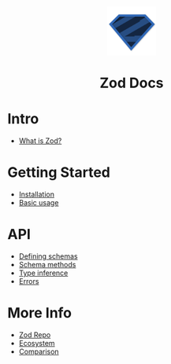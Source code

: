 <p align="center">
    <img src="logo.svg" width="100px" align="center" />
    <h1 align="center">Zod Docs</h1>
</p>

# Intro
- [What is Zod?](what-is-zod.md)

# Getting Started
- [Installation](installation.md)
- [Basic usage](basic-usage.md)

# API
- [Defining schemas](defining-schemas/README.md)
- [Schema methods](schema-methods.md)
- [Type inference](type-inference.md)
- [Errors](errors.md)

# More Info
- [Zod Repo](https://github.com/colinhacks/zod)
- [Ecosystem](ecosystem.md)
- [Comparison](comparison.md)